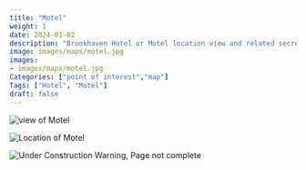 ```yaml
---
title: "Motel"
weight: 1
date: 2024-01-02
description: "Brookhaven Hotel or Motel location view and related secrets"
image: images/maps/motel.jpg
images:
- images/maps/motel.jpg
Categories: ["point of interest","map"]
Tags: ["Hotel", "Motel"]
draft: false
--- 
```



<!-- ![LOC PIC]() -->

![view of Motel](/images/maps/motel.jpg)

![Location of Motel](/images/maps/motel.png)

![Under Construction Warning, Page not complete](/images/under_construction.png)

<!-- <hr style="background-color: #28b44c" size=8>

### CaseBook Items

- [URL](/)

<hr style="background-color: #28b44c" size=8>

### Quests

- [URL](/) -->